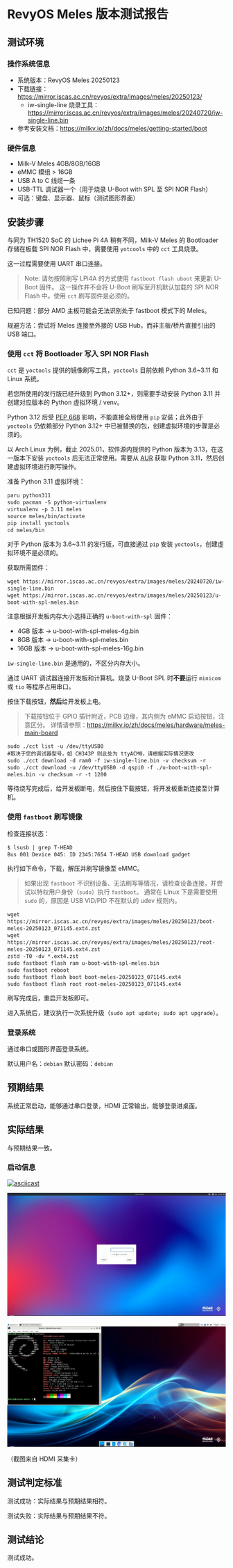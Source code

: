 # RevyOS Meles 版本测试报告

## 测试环境

### 操作系统信息

- 系统版本：RevyOS Meles 20250123
- 下载链接：https://mirror.iscas.ac.cn/revyos/extra/images/meles/20250123/
    - iw-single-line 烧录工具：https://mirror.iscas.ac.cn/revyos/extra/images/meles/20240720/iw-single-line.bin
- 参考安装文档：https://milkv.io/zh/docs/meles/getting-started/boot

### 硬件信息

- Milk-V Meles 4GB/8GB/16GB
- eMMC 模组 > 16GB
- USB A to C 线缆一条
- USB-TTL 调试器一个（用于烧录 U-Boot with SPL 至 SPI NOR Flash）
- 可选：键盘、显示器、鼠标（测试图形界面）

## 安装步骤

与同为 TH1520 SoC 的 Lichee Pi 4A 稍有不同，Milk-V Meles 的 Bootloader 存储在板载 SPI NOR Flash 中，需要使用 `yotcools` 中的 `cct` 工具烧录。

这一过程需要使用 UART 串口连接。

> Note: 请勿按照刷写 LPi4A 的方式使用 `fastboot flash uboot` 来更新 U-Boot 固件。
> 这一操作并不会将 U-Boot 刷写至开机默认加载的 SPI NOR Flash 中。使用 `cct` 刷写固件是必须的。

已知问题：部分 AMD 主板可能会无法识别处于 fastboot 模式下的 Meles。

规避方法：尝试将 Meles 连接至外接的 USB Hub，而非主板/桥片直接引出的 USB 端口。

### 使用 `cct` 将 Bootloader 写入 SPI NOR Flash

`cct` 是 `yoctools` 提供的镜像刷写工具，`yoctools` 目前依赖 Python 3.6~3.11 和 Linux 系统。

若您所使用的发行版已经升级到 Python 3.12+，则需要手动安装 Python 3.11 并创建对应版本的 Python 虚拟环境 / venv。

Python 3.12 后受 [PEP 668](https://peps.python.org/pep-0668/) 影响，不能直接全局使用 `pip` 安装；此外由于 `yoctools` 仍依赖部分 Python 3.12+ 中已被替换的包，创建虚拟环境的步骤是必须的。

以 Arch Linux 为例，截止 2025.01，软件源内提供的 Python 版本为 3.13，在这一版本下安装 `yoctools` 后无法正常使用。需要从 [AUR](https://aur.archlinux.org/packages/python311/) 获取 Python 3.11，然后创建虚拟环境进行刷写操作。

准备 Python 3.11 虚拟环境：

```shell
paru python311
sudo pacman -S python-virtualenv
virtualenv -p 3.11 meles
source meles/bin/activate
pip install yoctools
cd meles/bin
```

对于 Python 版本为 3.6~3.11 的发行版，可直接通过 `pip` 安装 `yoctools`，创建虚拟环境不是必须的。

获取所需固件：

```shell
wget https://mirror.iscas.ac.cn/revyos/extra/images/meles/20240720/iw-single-line.bin
wget https://mirror.iscas.ac.cn/revyos/extra/images/meles/20250123/u-boot-with-spl-meles.bin
```

注意根据开发板内存大小选择正确的 `u-boot-with-spl` 固件：

- 4GB 版本 -> u-boot-with-spl-meles-4g.bin
- 8GB 版本 -> u-boot-with-spl-meles.bin
- 16GB 版本 -> u-boot-with-spl-meles-16g.bin

`iw-single-line.bin` 是通用的，不区分内存大小。

通过 UART 调试器连接开发板和计算机。烧录 U-Boot SPL 时**不要**运行 `minicom` 或 `tio` 等程序占用串口。

按住下载按钮，**然后**给开发板上电。

> 下载按钮位于 GPIO 插针附近，PCB 边缘，其内侧为 eMMC 启动按钮，注意区分。
> 详情请参照：https://milkv.io/zh/docs/meles/hardware/meles-main-board

```shell
sudo ./cct list -u /dev/ttyUSB0
#取决于您的调试器型号，如 CH343P 则此处为 ttyACM0，请根据实际情况更改
sudo ./cct download -d ram0 -f iw-single-line.bin -v checksum -r
sudo ./cct download -u /dev/ttyUSB0 -d qspi0 -f ./u-boot-with-spl-meles.bin -v checksum -r -t 1200
```

等待烧写完成后，给开发板断电，然后按住下载按钮，将开发板重新连接至计算机。

### 使用 `fastboot` 刷写镜像

检查连接状态：

```shell
$ lsusb | grep T-HEAD
Bus 001 Device 045: ID 2345:7654 T-HEAD USB download gadget
```

执行如下命令，下载，解压并刷写镜像至 eMMC。

> 如果出现 `fastboot` 不识别设备、无法刷写等情况，请检查设备连接，并尝试以特权用户身份（`sudo`）执行 `fastboot`。
> 通常在 Linux 下是需要使用 `sudo` 的，原因是 USB VID/PID 不在默认的 udev 规则内。

```shell
wget https://mirror.iscas.ac.cn/revyos/extra/images/meles/20250123/boot-meles-20250123_071145.ext4.zst
wget https://mirror.iscas.ac.cn/revyos/extra/images/meles/20250123/root-meles-20250123_071145.ext4.zst
zstd -T0 -dv *.ext4.zst
sudo fastboot flash ram u-boot-with-spl-meles.bin
sudo fastboot reboot
sudo fastboot flash boot boot-meles-20250123_071145.ext4
sudo fastboot flash root root-meles-20250123_071145.ext4
```

刷写完成后，重启开发板即可。

进入系统后，建议执行一次系统升级（`sudo apt update; sudo apt upgrade`）。

### 登录系统

通过串口或图形界面登录系统。

默认用户名：`debian`
默认密码：`debian`

## 预期结果

系统正常启动，能够通过串口登录，HDMI 正常输出，能够登录进桌面。

## 实际结果

与预期结果一致。

### 启动信息

[![asciicast](https://asciinema.org/a/zU5gWcQymoaNWg9Y7Oi8e50TN.svg)](https://asciinema.org/a/zU5gWcQymoaNWg9Y7Oi8e50TN)

![](image/2025-02-12-19-11-55.png)

![](image/2025-02-12-19-11-38.png)

（截图来自 HDMI 采集卡）

## 测试判定标准

测试成功：实际结果与预期结果相符。

测试失败：实际结果与预期结果不符。

## 测试结论

测试成功。
